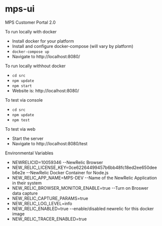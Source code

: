 # mps-ui
MPS Customer Portal 2.0

To run locally with docker
 * Install docker for your platform
 * Install and configure docker-compose (will vary by platform)
 * `docker-compose up`
 * Navigate to http://localhost:8080/

To run locally withhout docker
 * `cd src`
 * `npm update`
 * `npm start`
 * Website is: http://localhost:8080/

To test via console
 * `cd src`
 * `npm update`
 * `npm test`

To test via web
 * Start the server
 * Navigate to http://localhost:8080/test

Environmental Variables
   * NEWRELICID=10059346   --NewRelic Browser
   * NEW_RELIC_LICENSE_KEY=0ce62264499457b6bb48fc18ed2ee650deeb6e2e  --NewRelic Docker Container for Node.js
   * NEW_RELIC_APP_NAME=MPS-DEV   --Name of the NewRelic Application in their system
   * NEW_RELIC_BROWSER_MONITOR_ENABLE=true --Turn on Broswer data capture
   * NEW_RELIC_CAPTURE_PARAMS=true  
   * NEW_RELIC_LOG_LEVEL=info
   * NEW_RELIC_ENABLED=true --enable/disabled newrelic for this docker image
   * NEW_RELIC_TRACER_ENABLED=true
